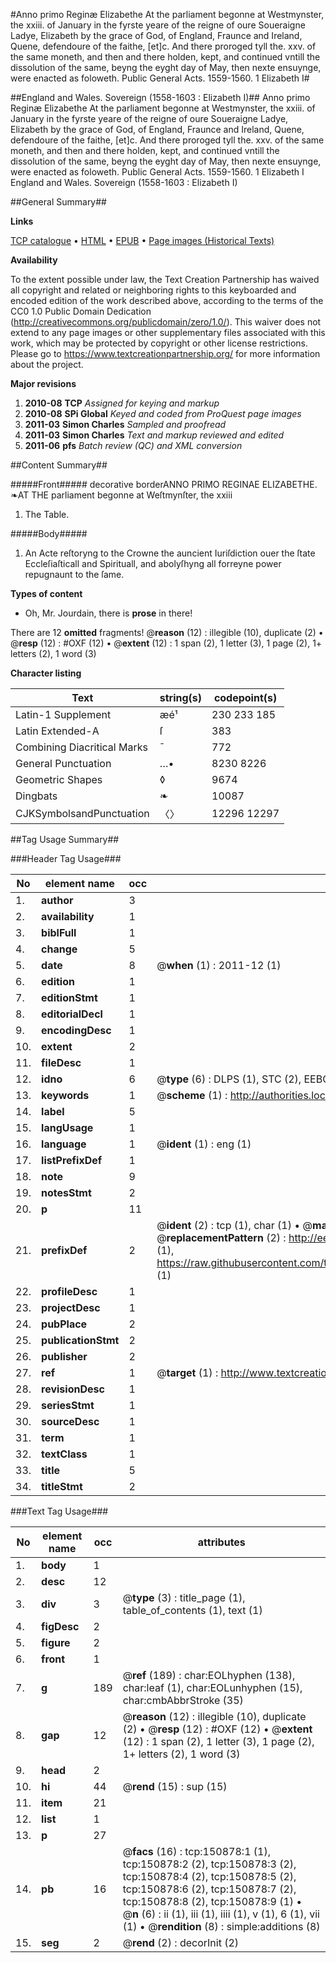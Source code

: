 #Anno primo Reginæ Elizabethe At the parliament begonne at Westmynster, the xxiii. of January in the fyrste yeare of the reigne of oure Soueraigne Ladye, Elizabeth by the grace of God, of England, Fraunce and Ireland, Quene, defendoure of the faithe, [et]c. And there proroged tyll the. xxv. of the same moneth, and then and there holden, kept, and continued vntill the dissolution of the same, beyng the eyght day of May, then nexte ensuynge, were enacted as foloweth. Public General Acts. 1559-1560. 1 Elizabeth I#

##England and Wales. Sovereign (1558-1603 : Elizabeth I)##
Anno primo Reginæ Elizabethe At the parliament begonne at Westmynster, the xxiii. of January in the fyrste yeare of the reigne of oure Soueraigne Ladye, Elizabeth by the grace of God, of England, Fraunce and Ireland, Quene, defendoure of the faithe, [et]c. And there proroged tyll the. xxv. of the same moneth, and then and there holden, kept, and continued vntill the dissolution of the same, beyng the eyght day of May, then nexte ensuynge, were enacted as foloweth.
Public General Acts. 1559-1560. 1 Elizabeth I
England and Wales. Sovereign (1558-1603 : Elizabeth I)

##General Summary##

**Links**

[TCP catalogue](http://www.ota.ox.ac.uk/tcp/)  • 
[HTML](http://tei.it.ox.ac.uk/tcp/Texts-HTML/free/A74/A74040.html)  • 
[EPUB](http://tei.it.ox.ac.uk/tcp/Texts-EPUB/free/A74/A74040.epub) • 
[Page images (Historical Texts)](https://historicaltexts.jisc.ac.uk/eebo-99898997e)

**Availability**

To the extent possible under law, the Text Creation Partnership has waived all copyright and related or neighboring rights to this keyboarded and encoded edition of the work described above, according to the terms of the CC0 1.0 Public Domain Dedication (http://creativecommons.org/publicdomain/zero/1.0/). This waiver does not extend to any page images or other supplementary files associated with this work, which may be protected by copyright or other license restrictions. Please go to https://www.textcreationpartnership.org/ for more information about the project.

**Major revisions**

1. __2010-08__ __TCP__ *Assigned for keying and markup*
1. __2010-08__ __SPi Global__ *Keyed and coded from ProQuest page images*
1. __2011-03__ __Simon Charles__ *Sampled and proofread*
1. __2011-03__ __Simon Charles__ *Text and markup reviewed and edited*
1. __2011-06__ __pfs__ *Batch review (QC) and XML conversion*

##Content Summary##

#####Front#####
decorative borderANNO PRIMO REGINAE ELIZABETHE. ❧AT THE parliament begonne at Weſtmynſter, the xxiii
1. The Table.

#####Body#####

1. An Acte reſtoryng to the Crowne the auncient Iuriſdiction ouer the ſtate Eccleſiaſticall and Spirituall, and abolyſhyng all forreyne power repugnaunt to the ſame.

**Types of content**

  * Oh, Mr. Jourdain, there is **prose** in there!

There are 12 **omitted** fragments! 
 @__reason__ (12) : illegible (10), duplicate (2)  •  @__resp__ (12) : #OXF (12)  •  @__extent__ (12) : 1 span (2), 1 letter (3), 1 page (2), 1+ letters (2), 1 word (3)

**Character listing**


|Text|string(s)|codepoint(s)|
|---|---|---|
|Latin-1 Supplement|æé¹|230 233 185|
|Latin Extended-A|ſ|383|
|Combining             Diacritical Marks|̄|772|
|General Punctuation|…•|8230 8226|
|Geometric Shapes|◊|9674|
|Dingbats|❧|10087|
|CJKSymbolsandPunctuation|〈〉|12296 12297|

##Tag Usage Summary##

###Header Tag Usage###

|No|element name|occ|attributes|
|---|---|---|---|
|1.|__author__|3||
|2.|__availability__|1||
|3.|__biblFull__|1||
|4.|__change__|5||
|5.|__date__|8| @__when__ (1) : 2011-12 (1)|
|6.|__edition__|1||
|7.|__editionStmt__|1||
|8.|__editorialDecl__|1||
|9.|__encodingDesc__|1||
|10.|__extent__|2||
|11.|__fileDesc__|1||
|12.|__idno__|6| @__type__ (6) : DLPS (1), STC (2), EEBO-CITATION (1), PROQUEST (1), VID (1)|
|13.|__keywords__|1| @__scheme__ (1) : http://authorities.loc.gov/ (1)|
|14.|__label__|5||
|15.|__langUsage__|1||
|16.|__language__|1| @__ident__ (1) : eng (1)|
|17.|__listPrefixDef__|1||
|18.|__note__|9||
|19.|__notesStmt__|2||
|20.|__p__|11||
|21.|__prefixDef__|2| @__ident__ (2) : tcp (1), char (1)  •  @__matchPattern__ (2) : ([0-9\-]+):([0-9IVX]+) (1), (.+) (1)  •  @__replacementPattern__ (2) : http://eebo.chadwyck.com/downloadtiff?vid=$1&page=$2 (1), https://raw.githubusercontent.com/textcreationpartnership/Texts/master/tcpchars.xml#$1 (1)|
|22.|__profileDesc__|1||
|23.|__projectDesc__|1||
|24.|__pubPlace__|2||
|25.|__publicationStmt__|2||
|26.|__publisher__|2||
|27.|__ref__|1| @__target__ (1) : http://www.textcreationpartnership.org/docs/. (1)|
|28.|__revisionDesc__|1||
|29.|__seriesStmt__|1||
|30.|__sourceDesc__|1||
|31.|__term__|1||
|32.|__textClass__|1||
|33.|__title__|5||
|34.|__titleStmt__|2||


###Text Tag Usage###

|No|element name|occ|attributes|
|---|---|---|---|
|1.|__body__|1||
|2.|__desc__|12||
|3.|__div__|3| @__type__ (3) : title_page (1), table_of_contents (1), text (1)|
|4.|__figDesc__|2||
|5.|__figure__|2||
|6.|__front__|1||
|7.|__g__|189| @__ref__ (189) : char:EOLhyphen (138), char:leaf (1), char:EOLunhyphen (15), char:cmbAbbrStroke (35)|
|8.|__gap__|12| @__reason__ (12) : illegible (10), duplicate (2)  •  @__resp__ (12) : #OXF (12)  •  @__extent__ (12) : 1 span (2), 1 letter (3), 1 page (2), 1+ letters (2), 1 word (3)|
|9.|__head__|2||
|10.|__hi__|44| @__rend__ (15) : sup (15)|
|11.|__item__|21||
|12.|__list__|1||
|13.|__p__|27||
|14.|__pb__|16| @__facs__ (16) : tcp:150878:1 (1), tcp:150878:2 (2), tcp:150878:3 (2), tcp:150878:4 (2), tcp:150878:5 (2), tcp:150878:6 (2), tcp:150878:7 (2), tcp:150878:8 (2), tcp:150878:9 (1)  •  @__n__ (6) : ii (1), iii (1), iiii (1), v (1), 6 (1), vii (1)  •  @__rendition__ (8) : simple:additions (8)|
|15.|__seg__|2| @__rend__ (2) : decorInit (2)|
